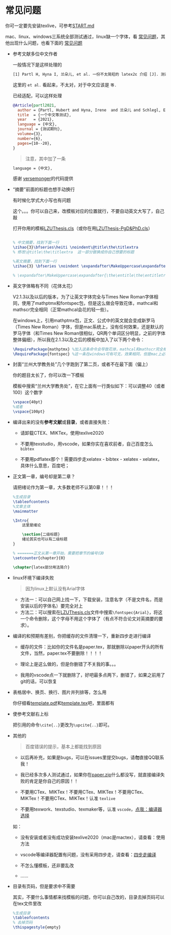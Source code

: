 # 常见问题

你可一定要先安装texlive，可参考[START.md](START.md)


mac、linux、windows三系统全部测试通过，linux缺一个字体，看 [常见问题](md/QA.md)，其他出现什么问题，也看下面的 [常见问题](md/QA.md)

- 参考文献多位中文作者

  一般情况下是这样处理的

  ```tex
  [1] Partl H, Hyna I, 兰朵儿, et al. 一份不太简短的 latex2ε 介绍 [J]. 测试期刊, 2016, 360(6403):444--446.
  ```

  这里的 `et al.` 看起来，不太对，对于中文应该是 `等.`

  已经适配，可以这样处理

  ```bib
  @Article{partl2021,
    author = {Partl, Hubert and Hyna, Irene  and 兰朵儿 and Schlegl, Elisabeth},
    title  = {一个中文等测试},
    year   = {2021},
    language = {中文},
    journal = {测试期刊},
    volume={3},
    number={6},
    pages={10--20},
  }
  ```

  > 注意，其中加了一条

  ```tex
  language = {中文},
  ```

  感谢 [versemonger](https://gitee.com/versemonger)的代码提供


- “摘要”前面的标题也想手动换行

  有时候化学式大小写也有问题
  
  这个。。。你可以自己来，改模板对应的位置就行，不要自动英文大写了，自己敲

  打开你用的模板[LZUThesis.cls](/LZUThesis.cls)（或你在用[LZUThesis-PgD&PhD.cls](/LZUThesis-PgD&PhD.cls)）

  ```tex

  % 中文摘要，找到下面一行
  \zihao{3}\bfseries\heiti \noindent\@title\the\titlextra
  % 修改\@title\the\titlextra  这一部分替换成你自己想要的标题

  %英文摘要，找到下面一行
  \zihao{3} \bfseries \noindent \expandafter\MakeUppercase\expandafter{\the\entitle\the\entitletra}

  % \expandafter\MakeUppercase\expandafter{\the\entitle\the\entitletra}  这一部分替换成你自己想要的标题

  ```


- 英文字体略有不同（花体太花）

  V2.1.3以及以后的版本，为了让英文字体完全与Times New Roman字体相同，使用了mathptmx和fontspec包，但是这么做会导致花体，mathcal和mathscr完全相同（正常mathcal会花的轻一些）。

  在windows上，引用mathptmx包，正文、公式中的英文就会变成新罗马（Times New Roman）字体，但是mac系统上，没有任何效果，还是默认的罗马字体（和Times New Roman很相似，QR两个单词区分明显，之前的字体整体偏细），所以我在2.1.3以及之后的模板中加入了以下两个命令：

  ```tex
  \RequirePackage{mathptmx} %加入这条命令会导致花体，mathcal和mathscr完全相同，正常mathcal会花的轻一些。
  \RequirePackage{fontspec} %这一条在windows可有可无，效果相同，但是mac上必须。
  ```

- 封面“兰州大学教务处”几个字跑到了第二页，或者不在最下面（偏上）

  你的题目太长了，你可以改一下模板

  模板中搜索“兰州大学教务处”，在它上面有一行类似如下：可以调整40（或者100）这个数字

  ```tex
  \vspace{40pt}
  %或者
  \vspace{100pt}
  ```

- 编译出来的没有**参考文献**或**目录**，或者直接失败：

  - 请卸载CTEX、MIKTex，使用texlive2020

  - 不要用texstudio，用vscode，如果你实在喜欢前者，自己百度怎么 `bibtex`

  - 不要用pdflatex那个！需要四步走xelatex - bibtex - xelatex - xelatex，具体什么意思，百度吧；


- 正文第一章，编号却是第二章？

  请把绪论作为第一章，大多数老师不认第0章！！！

  ```tex
  %生成目录
  \tableofcontents
  %文章主体
  \mainmatter

  \Intro{
      这里是绪论

      \section{二级标题}
      绪论其实也可以有二级标题
  }

  % =======正文从第一章开始，需要把章节的编号归0
  \setcounter{chapter}{0}

  \chapter{latex部分用法简介}
  ```

- linux环境下编译失败

  > 因为linux上默认没有Arial字体

  - 方法一：可以自己网上找一下，下载安装，注意名字（不是文件名，而是安装以后的字体名）要完全对上
  - 方法二：可以搜索在[LZUThesis.cls](LZUThesis.cls)文件中搜索`\fontspec{Arial}`，将这一个命令删除，这个字母不用这个字体了（有点不符合论文对英摘要的要求）。

- 编译的和预期有差别，你把缓存的文件清理一下，重新四步走进行编译

  - 缓存的文件：比如你的文件名是paper.tex，那就删除以paper开头的所有文件，当然，paper.tex不要删除！！！！

  - 理论上是这么做的，但是你删错了不关我的事。。。

  - 我用的vscode点一下就删除了，好吧最多点两下，删错了，如果之前用了git的话，可以恢复

- 表格居中、换页、换行、图片并列排等，怎么用

  你仔细看[template.pdf](template.pdf)和[template.tex](template.tex)吧，里面都有

- 使参考文献右上标

  把引用的命令`\cite{..}`更改为`\upcite{..}`即可。

- 其他的

  > 百度错误的提示，基本上都能找到原因

  - 以后再补充，如果是bugs，可以在issues里提交bugs，请**勿**直接QQ联系我！

  - 我已经多次多人测试通过，如果你在[paper.zip](paper.zip)什么都没写，就直接编译失败的肯定是你自己的原因！！

  - 不要用CTex、MIKTex！不要用CTex、MIKTex！不要用CTex、MIKTex！不要用CTex、MIKTex！认准 `texlive`
  - 不要用texwork、texstudio、texmaker等，认准 `vscode`，[点我：编译器选择](#%e7%bc%96%e8%af%91%e5%99%a8%e9%80%89%e6%8b%a9)

  如：

  - 没有安装或者没有成功安装texlive2020（mac是mactex），请查看：使用方法

  - vscode等编译器配置有问题，没有采用四步走，请查看：[四步走编译](#1%e7%bc%96%e8%af%91%e5%87%ba%e6%9d%a5%e7%9a%84%e6%b2%a1%e6%9c%89%e5%8f%82%e8%80%83%e6%96%87%e7%8c%ae%e6%88%96%e7%9b%ae%e5%bd%95%e6%88%96%e8%80%85%e7%9b%b4%e6%8e%a5%e5%a4%b1%e8%b4%a5)

  - 不怎么懂模板，还非要乱改
  - ……

- 目录有页码，但是要求中不需要

  其实，不要什么事情都来找模板的问题，你可以自己改的，目录去掉页码可以在tex文件里改

  ```tex
  %生成目录
  \tableofcontents
  % 去掉页码
  \thispagestyle{empty}
  ```
